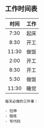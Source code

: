 ## 工作时间表

| 时间  | 工作  |
| :---: | :---: |
| 7:30  | 起床  |
| 8:30  | 开工  |
| 11:30 | 做饭  |
| 2:00  | 开工  |
| 8:30  | 开工  |
| 5:30  | 做饭  |
| 11:30 | 睡觉  |


```
每天必做的三件事：

- 拉伸
- 锻炼
- 写代码
```
